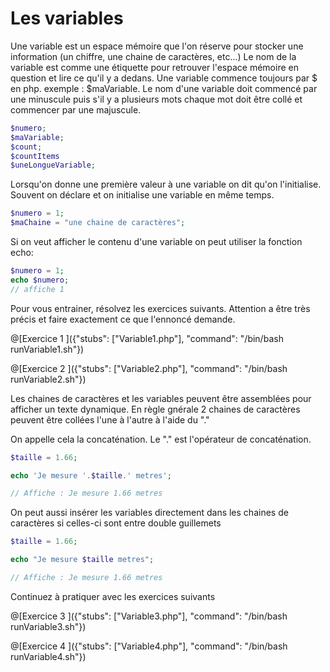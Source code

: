 # Les variables

Une variable est un espace mémoire que l'on réserve pour stocker une information (un chiffre, une chaine de caractères, etc...) 
Le nom de la variable est comme une étiquette pour retrouver l'espace mémoire en question et lire ce qu'il y a dedans.
Une variable commence toujours par $ en php. exemple : $maVariable. Le nom d'une variable doit commencé par une minuscule puis s'il y a plusieurs mots chaque mot doit être collé et commencer par une majuscule.

```php
$numero;
$maVariable;
$count;
$countItems
$uneLongueVariable;
```

Lorsqu'on donne une première valeur à une variable on dit qu'on l'initialise. Souvent on déclare et on initialise une variable en même temps.

```php
$numero = 1;
$maChaine = "une chaine de caractères";
```

Si on veut afficher le contenu d'une variable on peut utiliser la fonction echo:

```php
$numero = 1;
echo $numero;
// affiche 1
```

Pour vous entrainer, résolvez les exercices suivants.
Attention a être très précis et faire exactement ce que l'ennoncé demande.

@[Exercice 1 ]({"stubs": ["Variable1.php"], "command": "/bin/bash runVariable1.sh"})

@[Exercice 2 ]({"stubs": ["Variable2.php"], "command": "/bin/bash runVariable2.sh"})


Les chaines de caractères et les variables peuvent être assemblées pour afficher un texte dynamique. 
En règle gnérale 2 chaines de caractères peuvent être collées l'une à l'autre à l'aide du "."

On appelle cela la concaténation. Le "." est l'opérateur de concaténation.

```php
$taille = 1.66;

echo 'Je mesure '.$taille.' metres';

// Affiche : Je mesure 1.66 metres
```

On peut aussi insérer les variables directement dans les chaines de caractères si celles-ci sont entre double guillemets

```php
$taille = 1.66;

echo "Je mesure $taille metres";

// Affiche : Je mesure 1.66 metres
```

Continuez à pratiquer avec les exercices suivants

@[Exercice 3 ]({"stubs": ["Variable3.php"], "command": "/bin/bash runVariable3.sh"})

@[Exercice 4 ]({"stubs": ["Variable4.php"], "command": "/bin/bash runVariable4.sh"})


